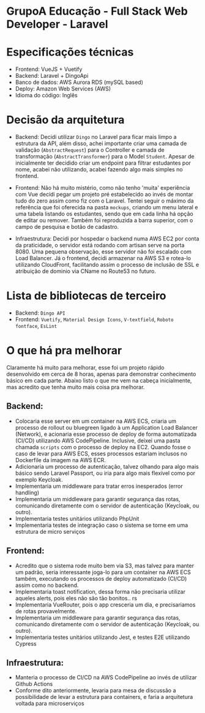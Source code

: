 GrupoA Educação - Full Stack Web Developer - Laravel
===================

# Especificações técnicas
- Frontend: VueJS + Vuetify
- Backend: Laravel + DingoApi
- Banco de dados: AWS Aurora RDS (mySQL based)
- Deploy: Amazon Web Services (AWS)
- Idioma do código: Inglês

# Decisão da arquitetura

- Backend: Decidi utilizar `Dingo` no Laravel para ficar mais limpo a estrutura da API, além disso, achei importante criar uma camada de validação (`AbstractRequest`) para o Controller e camada de transformação (`AbstractTransformer`) para o Model `Student`. Apesar de inicialmente ter decidido criar um endpoint para filtrar estudantes por nome, acabei não utilizando, acabei fazendo algo mais simples no frontend.

- Frontend: Não há muito mistério, como não tenho 'muita' experiência com Vue decidi pegar um projeto pré estabelecido ao invés de montar tudo do zero assim como fiz com o Laravel. Tentei seguir o máximo da referência que foi oferecida na pasta `mockups`, criando um menu lateral e uma tabela listando os estudantes, sendo que em cada linha há opção de editar ou remover. Também foi reproduzida a barra superior, com o campo de pesquisa e botão de cadastro.

- Infraestrutura: Decidi por hospedar o backend numa AWS EC2 por conta da praticidade, o servidor está rodando com artisan serve na porta 8080. Uma pequena observação, esse servidor não foi escalado com Load Balancer. Já o frontend, decidi armazenar na AWS S3 e rotea-lo utilizando CloudFront, facilitando assim o processo de inclusão de SSL e atribuição de dominio via CName no Route53 no futuro.

# Lista de bibliotecas de terceiro
- Backend: `Dingo API`
- Frontend: `Vuetify`, `Material Design Icons`, `V-textfield`, `Roboto fontface`, `EsLint`

# O que há pra melhorar
Claramente há muito para melhorar, esse foi um projeto rápido desenvolvido em cerca de 8 horas, apenas para demonstrar conhecimento básico em cada parte. Abaixo listo o que me vem na cabeça inicialmente, mas acredito que tenha muito mais coisa pra melhorar.

## Backend:
- Colocaria esse server em um container na AWS ECS, criaria um processo de rollout ou bluegreen ligado à um Application Load Balancer (Network), e acionaria esse processo de deploy de forma automatizada (CI/CD) utilizando AWS CodePipeline. Inclusive, deixei uma pasta chamada `scripts` com o processo de deploy na EC2. Quando fosse o caso de levar para AWS ECS, esses processos estariam inclusos no Dockerfile da imagem na AWS ECR.
- Adicionaria um processo de autenticação, talvez olhando para algo mais básico sendo Laravel Passport, ou iria para algo mais flexível como por exemplo Keycloak.
- Implementaria um middleware para tratar erros inesperados (error handling)
- Implementaria um middleware para garantir segurança das rotas, comunicando diretamente com o servidor de autenticação (Keycloak, ou outro).
- Implementaria testes unitários utilizando PhpUnit
- Implementaria testes de integração caso o sistema se torne em uma estrutura de micro serviços

## Frontend:
- Acredito que o sistema rode muito bem via S3, mas talvez para manter um padrão, seria interessante joga-lo para um container na AWS ECS também, executando os processos de deploy automatizado (CI/CD) assim como no backend.
- Implementaria toast notification, dessa forma não precisaria utilizar aqueles alerts, pois eles não são tão bonitos.. rs
- Implementaria VueRouter, pois o app cresceria um dia, e precisariamos de rotas provavelmente.
- Implementaria um middleware para garantir segurança das rotas, comunicando diretamente com o servidor de autenticação (Keycloak, ou outro).
- Implementaria testes unitários utilizando Jest, e testes E2E utilizando Cypress

## Infraestrutura:
- Manteria o processo de CI/CD na AWS CodePipeline ao invés de utilizar Github Actions
- Conforme dito anteriormente, levaria para mesa de discussão a possibilidade de levar a estrutura para containers, e faria a arquitetura voltada para microserviços